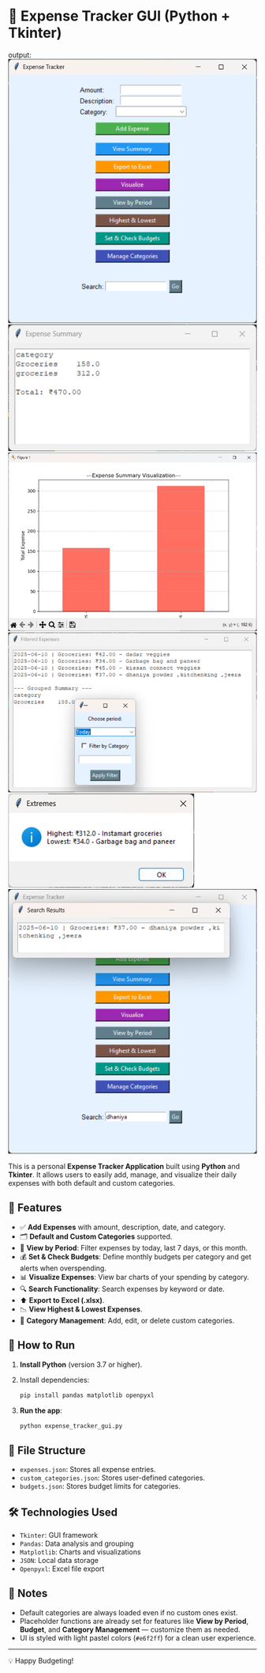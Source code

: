 # 🧾 Expense Tracker GUI (Python + Tkinter)
output:
![Expense recorder system](image.png)
![summary](image-1.png)
![Visualization](image-2.png)
![view by period](image-3.png)
![highest lowest expense](image-4.png)
![Search](image-5.png)

This is a personal **Expense Tracker Application** built using **Python** and **Tkinter**. It allows users to easily add, manage, and visualize their daily expenses with both default and custom categories.

## 📌 Features

- ✅ **Add Expenses** with amount, description, date, and category.
- 🗂️ **Default and Custom Categories** supported.
- 📆 **View by Period**: Filter expenses by today, last 7 days, or this month.
- 💰 **Set & Check Budgets**: Define monthly budgets per category and get alerts when overspending.
- 📊 **Visualize Expenses**: View bar charts of your spending by category.
- 🔍 **Search Functionality**: Search expenses by keyword or date.
- ⬆️ **Export to Excel (.xlsx)**.
- 📉 **View Highest & Lowest Expenses**.
- 🧩 **Category Management**: Add, edit, or delete custom categories.

## 🚀 How to Run

1. **Install Python** (version 3.7 or higher).
2. Install dependencies:

    ```bash
    pip install pandas matplotlib openpyxl
    ```

3. **Run the app**:

    ```bash
    python expense_tracker_gui.py
    ```

## 📁 File Structure

- `expenses.json`: Stores all expense entries.
- `custom_categories.json`: Stores user-defined categories.
- `budgets.json`: Stores budget limits for categories.

## 🛠 Technologies Used

- `Tkinter`: GUI framework
- `Pandas`: Data analysis and grouping
- `Matplotlib`: Charts and visualizations
- `JSON`: Local data storage
- `Openpyxl`: Excel file export

## 📝 Notes

- Default categories are always loaded even if no custom ones exist.
- Placeholder functions are already set for features like **View by Period**, **Budget**, and **Category Management** — customize them as needed.
- UI is styled with light pastel colors (`#e6f2ff`) for a clean user experience.

---

💡 Happy Budgeting!
